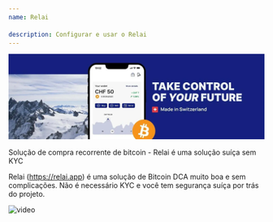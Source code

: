 ```yaml
---
name: Relai

description: Configurar e usar o Relai
---
```


![cover](assets/cover.webp)

Solução de compra recorrente de bitcoin - Relai é uma solução suíça sem KYC

Relai (https://relai.app) é uma solução de Bitcoin DCA muito boa e sem complicações. Não é necessário KYC e você tem segurança suíça por trás do projeto.

![video](https://www.youtube.com/watch?v=ub-gb7kFRkM)
